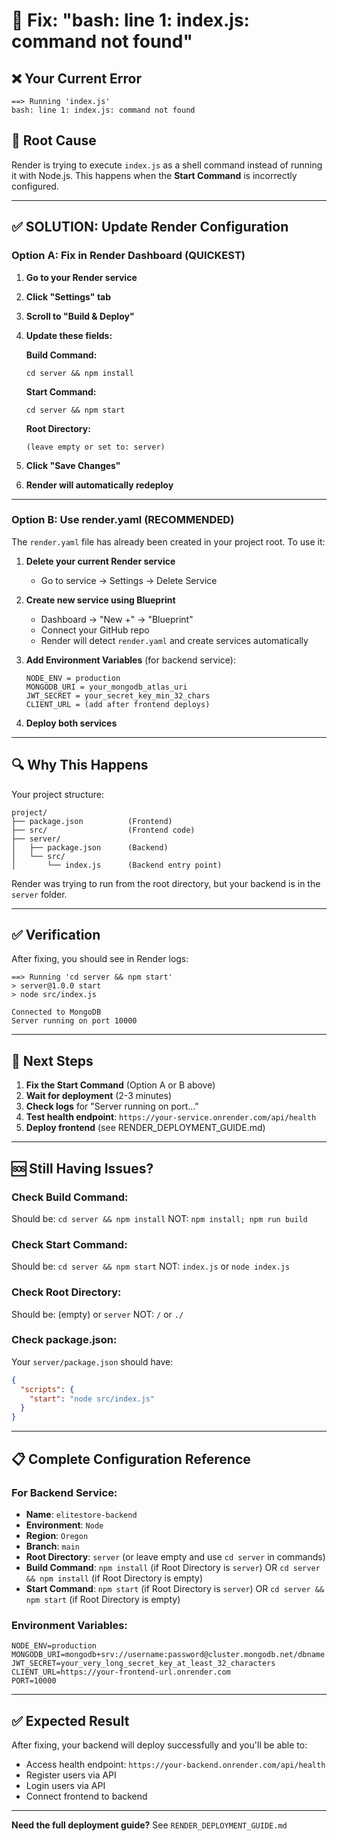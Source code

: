 # 🔧 Fix: "bash: line 1: index.js: command not found"

## ❌ Your Current Error

```
==> Running 'index.js'
bash: line 1: index.js: command not found
```

## 🎯 Root Cause

Render is trying to execute `index.js` as a shell command instead of running it with Node.js. This happens when the **Start Command** is incorrectly configured.

---

## ✅ SOLUTION: Update Render Configuration

### **Option A: Fix in Render Dashboard (QUICKEST)**

1. **Go to your Render service**
2. **Click "Settings" tab**
3. **Scroll to "Build & Deploy"**
4. **Update these fields:**

   **Build Command:**
   ```
   cd server && npm install
   ```

   **Start Command:**
   ```
   cd server && npm start
   ```

   **Root Directory:**
   ```
   (leave empty or set to: server)
   ```

5. **Click "Save Changes"**
6. **Render will automatically redeploy**

---

### **Option B: Use render.yaml (RECOMMENDED)**

The `render.yaml` file has already been created in your project root. To use it:

1. **Delete your current Render service**
   - Go to service → Settings → Delete Service

2. **Create new service using Blueprint**
   - Dashboard → "New +" → "Blueprint"
   - Connect your GitHub repo
   - Render will detect `render.yaml` and create services automatically

3. **Add Environment Variables** (for backend service):
   ```
   NODE_ENV = production
   MONGODB_URI = your_mongodb_atlas_uri
   JWT_SECRET = your_secret_key_min_32_chars
   CLIENT_URL = (add after frontend deploys)
   ```

4. **Deploy both services**

---

## 🔍 Why This Happens

Your project structure:
```
project/
├── package.json          (Frontend)
├── src/                  (Frontend code)
├── server/
│   ├── package.json      (Backend)
│   └── src/
│       └── index.js      (Backend entry point)
```

Render was trying to run from the root directory, but your backend is in the `server` folder.

---

## ✅ Verification

After fixing, you should see in Render logs:

```
==> Running 'cd server && npm start'
> server@1.0.0 start
> node src/index.js

Connected to MongoDB
Server running on port 10000
```

---

## 🚀 Next Steps

1. **Fix the Start Command** (Option A or B above)
2. **Wait for deployment** (2-3 minutes)
3. **Check logs** for "Server running on port..."
4. **Test health endpoint**: `https://your-service.onrender.com/api/health`
5. **Deploy frontend** (see RENDER_DEPLOYMENT_GUIDE.md)

---

## 🆘 Still Having Issues?

### **Check Build Command:**
Should be: `cd server && npm install`
NOT: `npm install; npm run build`

### **Check Start Command:**
Should be: `cd server && npm start`
NOT: `index.js` or `node index.js`

### **Check Root Directory:**
Should be: (empty) or `server`
NOT: `/` or `./`

### **Check package.json:**
Your `server/package.json` should have:
```json
{
  "scripts": {
    "start": "node src/index.js"
  }
}
```

---

## 📋 Complete Configuration Reference

### **For Backend Service:**
- **Name**: `elitestore-backend`
- **Environment**: `Node`
- **Region**: `Oregon`
- **Branch**: `main`
- **Root Directory**: `server` (or leave empty and use `cd server` in commands)
- **Build Command**: `npm install` (if Root Directory is `server`) OR `cd server && npm install` (if Root Directory is empty)
- **Start Command**: `npm start` (if Root Directory is `server`) OR `cd server && npm start` (if Root Directory is empty)

### **Environment Variables:**
```
NODE_ENV=production
MONGODB_URI=mongodb+srv://username:password@cluster.mongodb.net/dbname
JWT_SECRET=your_very_long_secret_key_at_least_32_characters
CLIENT_URL=https://your-frontend-url.onrender.com
PORT=10000
```

---

## ✅ Expected Result

After fixing, your backend will deploy successfully and you'll be able to:
- Access health endpoint: `https://your-backend.onrender.com/api/health`
- Register users via API
- Login users via API
- Connect frontend to backend

---

**Need the full deployment guide?** See `RENDER_DEPLOYMENT_GUIDE.md`